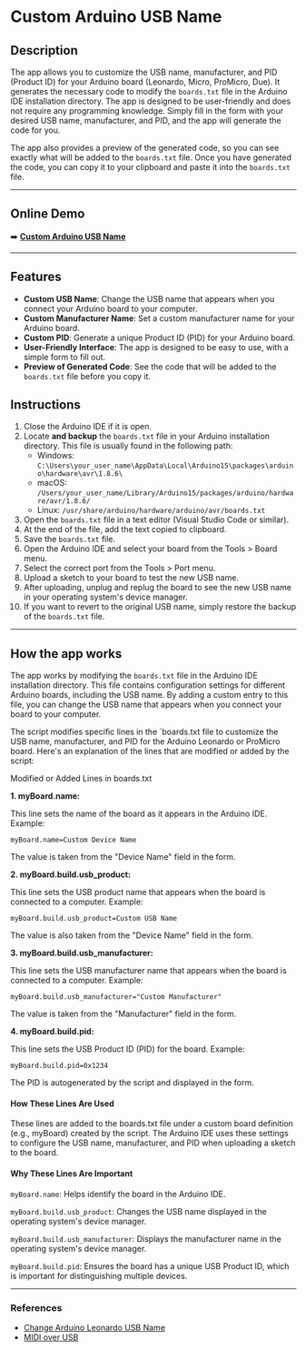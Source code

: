 # Custom Arduino USB Name

## Description

The app allows you to customize the USB name, manufacturer, and PID (Product ID) for your Arduino board (Leonardo, Micro, ProMicro, Due). It generates the necessary code to modify the `boards.txt` file in the Arduino IDE installation directory.
The app is designed to be user-friendly and does not require any programming knowledge. Simply fill in the form with your desired USB name, manufacturer, and PID, and the app will generate the code for you.

The app also provides a preview of the generated code, so you can see exactly what will be added to the `boards.txt` file. Once you have generated the code, you can copy it to your clipboard and paste it into the `boards.txt` file.

---

## Online Demo

:arrow_right: [**Custom Arduino USB Name**](https://arduinousbname.ezequielabregu.net/)

---

## Features

- **Custom USB Name**: Change the USB name that appears when you connect your Arduino board to your computer.
- **Custom Manufacturer Name**: Set a custom manufacturer name for your Arduino board.
- **Custom PID**: Generate a unique Product ID (PID) for your Arduino board.
- **User-Friendly Interface**: The app is designed to be easy to use, with a simple form to fill out.
- **Preview of Generated Code**: See the code that will be added to the `boards.txt` file before you copy it.

## Instructions

1. Close the Arduino IDE if it is open.
2. Locate **and backup** the `boards.txt` file in your Arduino installation directory. This file is usually found in the following path:
   - Windows: `C:\Users\your_user_name\AppData\Local\Arduino15\packages\arduino\hardware\avr\1.8.6\`
   - macOS: `/Users/your_user_name/Library/Arduino15/packages/arduino/hardware/avr/1.8.6/`
   - Linux: `/usr/share/arduino/hardware/arduino/avr/boards.txt`
3. Open the `boards.txt` file in a text editor (Visual Studio Code or similar).
4. At the end of the file, add the text copied to clipboard.
5. Save the `boards.txt` file.
6. Open the Arduino IDE and select your board from the Tools > Board menu.
7. Select the correct port from the Tools > Port menu.
8. Upload a sketch to your board to test the new USB name.
9. After uploading, unplug and replug the board to see the new USB name in your operating system's device manager.
10. If you want to revert to the original USB name, simply restore the backup of the `boards.txt` file.

---

## How the app works

The app works by modifying the `boards.txt` file in the Arduino IDE installation directory. This file contains configuration settings for different Arduino boards, including the USB name. By adding a custom entry to this file, you can change the USB name that appears when you connect your board to your computer.

The script modifies specific lines in the `boards.txt file to customize the USB name, manufacturer, and PID for the Arduino Leonardo or ProMicro board. Here's an explanation of the lines that are modified or added by the script:

Modified or Added Lines in boards.txt

**1. myBoard.name:**

This line sets the name of the board as it appears in the Arduino IDE.
Example:

```myBoard.name=Custom Device Name```

The value is taken from the "Device Name" field in the form.

**2. myBoard.build.usb_product:**

This line sets the USB product name that appears when the board is connected to a computer.
Example:

```plaintext
myBoard.build.usb_product=Custom USB Name
```

The value is also taken from the "Device Name" field in the form.

**3. myBoard.build.usb_manufacturer:**

This line sets the USB manufacturer name that appears when the board is connected to a computer.
Example:

```myBoard.build.usb_manufacturer="Custom Manufacturer"```

The value is taken from the "Manufacturer" field in the form.

**4. myBoard.build.pid:**

This line sets the USB Product ID (PID) for the board.
Example:

```myBoard.build.pid=0x1234```

The PID is autogenerated by the script and displayed in the form.

#### How These Lines Are Used

These lines are added to the boards.txt file under a custom board definition (e.g., myBoard) created by the script.
The Arduino IDE uses these settings to configure the USB name, manufacturer, and PID when uploading a sketch to the board.

#### Why These Lines Are Important

`myBoard.name`: Helps identify the board in the Arduino IDE.

`myBoard.build.usb_product`: Changes the USB name displayed in the operating system's device manager.

`myBoard.build.usb_manufacturer`: Displays the manufacturer name in the operating system's device manager.

`myBoard.build.pid`: Ensures the board has a unique USB Product ID, which is important for distinguishing multiple devices.

---

### References

- [Change Arduino Leonardo USB Name](https://gist.github.com/nebhead/c92da8f1a8b476f7c36c032a0ac2592a)
- [MIDI over USB](https://tttapa.github.io/Control-Surface/Doxygen/d8/d4a/md_pages_MIDI-over-USB.html)
